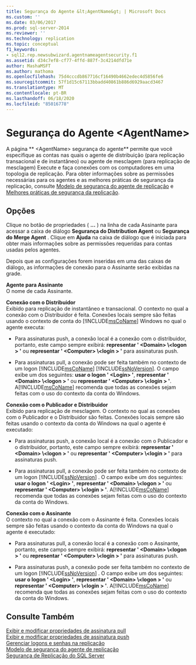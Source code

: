 ```yaml
---
title: Segurança do Agente &lt;AgentName&gt; | Microsoft Docs
ms.custom: ''
ms.date: 03/06/2017
ms.prod: sql-server-2014
ms.reviewer: ''
ms.technology: replication
ms.topic: conceptual
f1_keywords:
- sql12.rep.newsubwizard.agentnameagentsecurity.f1
ms.assetid: d34c7ef8-cf77-4ffd-887f-3c4214dfd71e
author: MashaMSFT
ms.author: mathoma
ms.openlocfilehash: 75d4cccdb867716cf16490b4662edec4d5856fe6
ms.sourcegitcommit: 57f1d15c67113bbadd40861b886d6929aacd3467
ms.translationtype: MT
ms.contentlocale: pt-BR
ms.lasthandoff: 06/18/2020
ms.locfileid: "85016778"
---
```

# <a name="ltagentnamegt-agent-security"></a>Segurança do Agente &lt;AgentName&gt;
  A página ** \<AgentName> segurança do agente** permite que você especifique as contas nas quais o agente de distribuição (para replicação transacional e de instantâneo) ou agente de mesclagem (para replicação de mesclagem) Execute e faça conexões com os computadores em uma topologia de replicação. Para obter informações sobre as permissões necessárias para os agentes e as melhores práticas de segurança da replicação, consulte [Modelo de segurança do agente de replicação](security/replication-agent-security-model.md) e [Melhores práticas de segurança da replicação](security/replication-security-best-practices.md).  
  
## <a name="options"></a>Opções  
 Clique no botão de propriedades ( **...** ) na linha de cada Assinante para acessar a caixa de diálogo **Segurança do Distribution Agent** ou **Segurança do Merge Agent** . Clique em **Ajuda** na caixa de diálogo que é iniciada para obter mais informações sobre as permissões requeridas para contas usadas pelos agentes.  
  
 Depois que as configurações forem inseridas em uma das caixas de diálogo, as informações de conexão para o Assinante serão exibidas na grade.  
  
 **Agente para Assinante**  
 O nome de cada Assinante.  
  
 **Conexão com o Distribuidor**  
 Exibido para replicação de instantâneo e transacional. O contexto no qual a conexão com o Distribuidor é feita. Conexões locais sempre são feitas usando o contexto de conta do [!INCLUDE[msCoName](../../includes/msconame-md.md)] Windows no qual o agente executa:  
  
-   Para assinaturas push, a conexão local é a conexão com o distribuidor, portanto, este campo sempre exibirá: **representar ' \<Domain> \\<logon \> '** ou **representar ' \<Computer> \\<login \> '** para assinaturas push.  
  
-   Para assinaturas pull, a conexão pode ser feita também no contexto de um logon [!INCLUDE[msCoName](../../includes/msconame-md.md)] [!INCLUDE[ssNoVersion](../../includes/ssnoversion-md.md)]. O campo exibe um dos seguintes: **usar o logon ' \<Login> '**, **representar ' \<Domain> \\<logon \> '** ou **representar ' \<Computer> \\<login \> '**. A[!INCLUDE[msCoName](../../includes/msconame-md.md)] recomenda que todas as conexões sejam feitas com o uso do contexto da conta do Windows.  
  
 **Conexão com o Publicador e Distribuidor**  
 Exibido para replicação de mesclagem. O contexto no qual as conexões com o Publicador e o Distribuidor são feitas. Conexões locais sempre são feitas usando o contexto da conta do Windows na qual o agente é executado:  
  
-   Para assinaturas push, a conexão local é a conexão com o Publicador e o distribuidor, portanto, este campo sempre exibirá: **representar ' \<Domain> \\<logon \> '** ou **representar ' \<Computer> \\<login \> '** para assinaturas push.  
  
-   Para assinaturas pull, a conexão pode ser feita também no contexto de um logon [!INCLUDE[ssNoVersion](../../includes/ssnoversion-md.md)] . O campo exibe um dos seguintes: **usar o logon ' \<Login> '**, **representar ' \<Domain> \\<logon \> '** ou **representar ' \<Computer> \\<login \> '**. A[!INCLUDE[msCoName](../../includes/msconame-md.md)] recomenda que todas as conexões sejam feitas com o uso do contexto da conta do Windows.  
  
 **Conexão com o Assinante**  
 O contexto no qual a conexão com o Assinante é feita. Conexões locais sempre são feitas usando o contexto da conta do Windows na qual o agente é executado:  
  
-   Para assinaturas pull, a conexão local é a conexão com o Assinante, portanto, este campo sempre exibirá: **representar ' \<Domain> \\<logon \> '** ou **representar ' \<Computer> \\<login \> '** para assinaturas push.  
  
-   Para assinaturas push, a conexão pode ser feita também no contexto de um logon [!INCLUDE[ssNoVersion](../../includes/ssnoversion-md.md)] . O campo exibe um dos seguintes: **usar o logon ' \<Login> '**, **representar ' \<Domain> \\<logon \> '** ou **representar ' \<Computer> \\<login \> '**. A[!INCLUDE[msCoName](../../includes/msconame-md.md)] recomenda que todas as conexões sejam feitas com o uso do contexto da conta do Windows.  
  
## <a name="see-also"></a>Consulte Também  
 [Exibir e modificar propriedades de assinatura pull](view-and-modify-pull-subscription-properties.md)   
 [Exibir e modificar propriedades de assinatura push](view-and-modify-push-subscription-properties.md)   
 [Gerenciar logons e senhas na replicação](security/identity-and-access-control-replication.md#manage-logins-and-passwords-in-replication)   
 [Modelo de segurança do agente de replicação](security/replication-agent-security-model.md)   
 [Segurança de Replicação do SQL Server](security/view-and-modify-replication-security-settings.md)  
  
  
